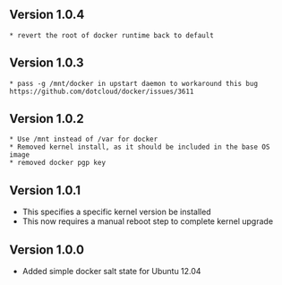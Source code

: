 ## Version 1.0.4
    * revert the root of docker runtime back to default

## Version 1.0.3
    * pass -g /mnt/docker in upstart daemon to workaround this bug https://github.com/dotcloud/docker/issues/3611

## Version 1.0.2
    
    * Use /mnt instead of /var for docker
    * Removed kernel install, as it should be included in the base OS image
    * removed docker pgp key

## Version 1.0.1

* This specifies a specific kernel version be installed
* This now requires a manual reboot step to complete kernel upgrade

## Version 1.0.0

* Added simple docker salt state for Ubuntu 12.04


